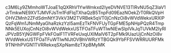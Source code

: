 c3M6Ly9ZMmhoWTJoaE1qQXRhV1YwWmkxd2IyeDVNVE13TlRvNU5qZ3laV1JrTmkwNE9XVTJMVFJsTm1FdFlqTXhaQzB5TnpFd09EazNOekZrT0RkQVpHOHVZMnh2ZFdSdmNtY3VkV3M2TVRBek5qVT0jCnNzOi8vWVdWekxURXlPQzFqWm1JNmMyaGhaRzkzYzI5amEzTkFNVFUyTGpFME5pNHpPQzR4TmpNNk5EUXojCnNzOi8vWVdWekxUSTFOaTFuWTIwNlEwSlplVkJqTUVkM2IyRlJPVzB5YjNGWFpFVkFOalF1TVRFeUxqUXlMalV6T2pFMk9UazUjCnNzOi8vWVdWekxUSTFOaTFuWTIwNlJtOVBhVWRzYTBGQk9YbFFSVWRRUURFMk9TNHhPVGN1TVRRekxqSXpNam8zTXpBMyMK
